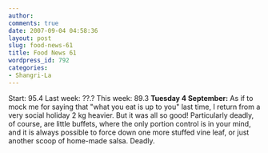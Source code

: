 ```yaml
---
author:
comments: true
date: 2007-09-04 04:58:36
layout: post
slug: food-news-61
title: Food News 61
wordpress_id: 792
categories:
- Shangri-La
---
```


Start: 95.4 Last week: ??.? This week: 89.3
**Tuesday 4 September:** As if to mock me for saying that "what you eat is up to you" last time, I return from a very social holiday 2 kg heavier. But it was all so good! Particularly deadly, of course, are little buffets, where the only portion control is in your mind, and it is always possible to force down one more stuffed vine leaf, or just another scoop of home-made salsa. Deadly.

